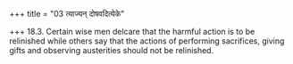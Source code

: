 +++
title = "03 त्याज्यन् दोषवदित्येके"

+++
18.3. Certain wise men delcare that the harmful action is to be
relinished while others say that the actions of performing sacrifices,
giving gifts and observing austerities should not be relinished.
